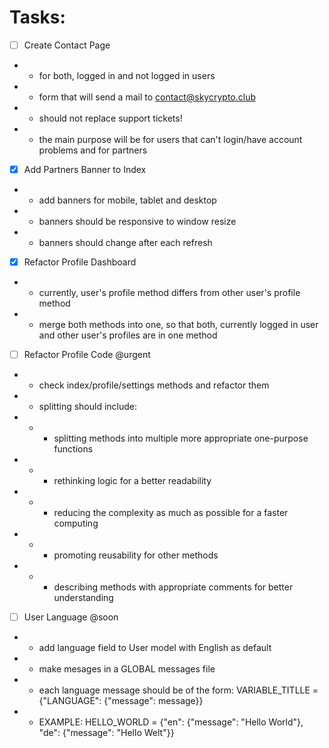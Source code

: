# Tasks:
- [ ] Create Contact Page
- - for both, logged in and not logged in users
- - form that will send a mail to contact@skycrypto.club
- - should not replace support tickets!
- - the main purpose will be for users that can't login/have account problems and for partners

- [x] Add Partners Banner to Index
- - add banners for mobile, tablet and desktop
- - banners should be responsive to window resize
- - banners should change after each refresh

- [x] Refactor Profile Dashboard
- - currently, user's profile method differs from other user's profile method
- - merge both methods into one, so that both, currently logged in user and other user's profiles are in one method

- [ ] Refactor Profile Code @urgent
- - check index/profile/settings methods and refactor them
- - splitting should include:
- - - splitting methods into multiple more appropriate one-purpose functions
- - - rethinking logic for a better readability
- - - reducing the complexity as much as possible for a faster computing
- - - promoting reusability for other methods
- - - describing methods with appropriate comments for better understanding

- [ ] User Language @soon
- - add language field to User model with English as default
- - make mesages in a GLOBAL messages file
- - each language message should be of the form: VARIABLE_TITLLE = {"LANGUAGE": {"message": message}}
- - EXAMPLE: HELLO_WORLD = {"en": {"message": "Hello World"}, "de": {"message": "Hello Welt"}}